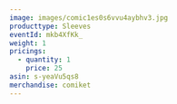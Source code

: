```yaml
---
image: images/comic1es0s6vvu4aybhv3.jpg
producttype: Sleeves
eventId: mkb4XfKk_
weight: 1
pricings:
  - quantity: 1
    price: 25
asin: s-yeaVu5qs8
merchandise: comiket
---
```


